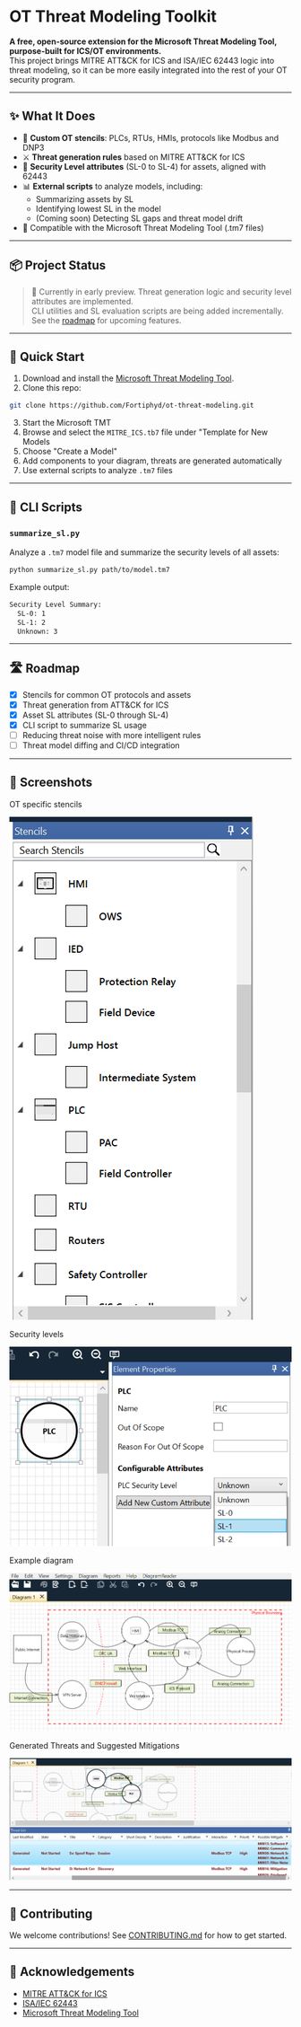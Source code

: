 # OT Threat Modeling Toolkit

**A free, open-source extension for the Microsoft Threat Modeling Tool, purpose-built for ICS/OT environments.**  
This project brings MITRE ATT&CK for ICS and ISA/IEC 62443 logic into threat modeling, so it can be more easily integrated into the rest of your OT security program.

---

## ✨ What It Does

- 🧱 **Custom OT stencils**: PLCs, RTUs, HMIs, protocols like Modbus and DNP3
- ⚔️ **Threat generation rules** based on MITRE ATT&CK for ICS
- 🔐 **Security Level attributes** (SL-0 to SL-4) for assets, aligned with 62443
- 📊 **External scripts** to analyze models, including:
  - Summarizing assets by SL
  - Identifying lowest SL in the model
  - (Coming soon) Detecting SL gaps and threat model drift
- 🧰 Compatible with the Microsoft Threat Modeling Tool (.tm7 files)

---

## 📦 Project Status

> 🧪 Currently in early preview. Threat generation logic and security level attributes are implemented.  
> CLI utilities and SL evaluation scripts are being added incrementally.  
> See the [roadmap](#roadmap) for upcoming features.

---

## 🚀 Quick Start

1. Download and install the [Microsoft Threat Modeling Tool](https://learn.microsoft.com/en-us/azure/security/develop/threat-modeling-tool).
2. Clone this repo:
```bash
git clone https://github.com/Fortiphyd/ot-threat-modeling.git
```
3. Start the Microsoft TMT
4. Browse and select the `MITRE_ICS.tb7` file under "Template for New Models
5. Choose "Create a Model"
6. Add components to your diagram, threats are generated automatically
7. Use external scripts to analyze `.tm7` files

---

## 🔧 CLI Scripts

### `summarize_sl.py`

Analyze a `.tm7` model file and summarize the security levels of all assets:

```bash
python summarize_sl.py path/to/model.tm7
```

Example output:

```
Security Level Summary:
  SL-0: 1
  SL-1: 2
  Unknown: 3

```

---

## 🛣 Roadmap

- [x] Stencils for common OT protocols and assets
- [x] Threat generation from ATT&CK for ICS
- [x] Asset SL attributes (SL-0 through SL-4)
- [x] CLI script to summarize SL usage
- [ ] Reducing threat noise with more intelligent rules
- [ ] Threat model diffing and CI/CD integration

---

## 📸 Screenshots

OT specific stencils

![OT specific stencils](images/ot_stencils.png)

Security levels

![Security levels](images/security_levels.png)

Example diagram

![Example diagram](images/simple_diagram.png)

Generated Threats and Suggested Mitigations

![Generated threats and suggested mitigations](images/threats_and_mitigations.png)


---

## 🤝 Contributing

We welcome contributions! See [CONTRIBUTING.md](CONTRIBUTING.md) for how to get started.

---


## 🙏 Acknowledgements

- [MITRE ATT&CK for ICS](https://attack.mitre.org/matrices/ics/)
- [ISA/IEC 62443](https://www.isa.org/standards-and-publications/isa-standards/isa-iec-62443-series-of-standards)
- [Microsoft Threat Modeling Tool](https://learn.microsoft.com/en-us/azure/security/develop/threat-modeling-tool)


